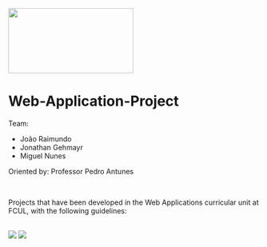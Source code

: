 <img src="https://ciencias.ulisboa.pt/sites/default/files/Ciencias_Logo_Azul-01.png" width="250" height="130">

# Web-Application-Project

Team:
 * João Raimundo
 * Jonathan Gehmayr
 * Miguel Nunes

Oriented by: Professor Pedro Antunes

<br>

Projects that have been developed in the Web Applications curricular unit at FCUL, with the following guidelines:

<br>

<img src="https://i.imgur.com/9tAdA4V.png">
<img src="https://i.imgur.com/DcPxXTh.png">
